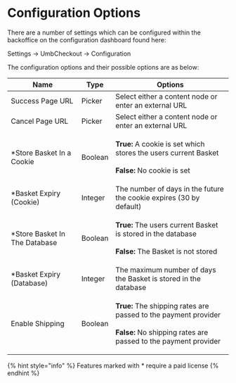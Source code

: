 # Configuration Options

There are a number of settings which can be configured within the backoffice on the configuration dashboard found here:

Settings -> UmbCheckout -> Configuration

The configuration options and their possible options are as below:

| Name                           | Type    | Options                                                                                                                                                                 |
| ------------------------------ | ------- | ----------------------------------------------------------------------------------------------------------------------------------------------------------------------- |
| Success Page URL               | Picker  | Select either a content node or enter an external URL                                                                                                                   |
| Cancel Page URL                | Picker  | Select either a content node or enter an external URL                                                                                                                   |
| \*Store Basket In a Cookie     | Boolean | <p><strong>True:</strong> A cookie is set which stores the users current Basket<br><br><strong>False:</strong> No cookie is set</p>                                     |
| \*Basket Expiry (Cookie)       | Integer | The number of days in the future the cookie expires (30 by default)                                                                                                     |
| \*Store Basket In The Database | Boolean | <p><strong>True:</strong> The users current Basket is stored in the database<br><br><strong>False:</strong> The Basket is not stored</p>                                |
| \*Basket Expiry (Database)     | Integer | The maximum number of days the Basket is stored in the database                                                                                                         |
| Enable Shipping                | Boolean | <p><strong>True:</strong> The shipping rates are passed to the payment provider<br><br><strong>False:</strong> No shipping rates are passed to the payment provider</p> |

{% hint style="info" %}
Features marked with \* require a paid license
{% endhint %}
